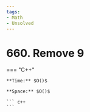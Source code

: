 ```yaml
---
tags:
- Math
- Unsolved
---
```



# 660. Remove 9

=== "C++"

    **Time:** $O()$

    **Space:** $O()$

    ``` c++
    ```